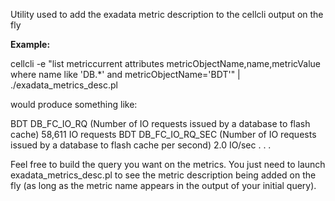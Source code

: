 Utility used to add the exadata metric description to the cellcli output on the fly

**Example:**

cellcli -e "list metriccurrent attributes metricObjectName,name,metricValue where name like 'DB.*' and metricObjectName='BDT'" | ./exadata_metrics_desc.pl

would produce something like:

 BDT   DB_FC_IO_RQ (Number of IO requests issued by a database to flash cache)                58,611 IO requests
 BDT   DB_FC_IO_RQ_SEC (Number of IO requests issued by a database to flash cache per second) 2.0 IO/sec
 .
 .
 .

Feel free to build the query you want on the metrics.
You just need to launch exadata_metrics_desc.pl to see the metric description being added on the fly
(as long as the metric name appears in the output of your initial query).
